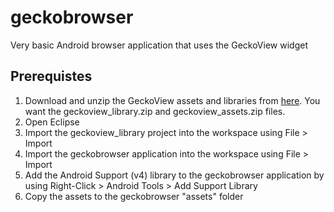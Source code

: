 geckobrowser
============

Very basic Android browser application that uses the GeckoView widget

Prerequistes
------------

1. Download and unzip the GeckoView assets and libraries from [here](http://ftp.mozilla.org/pub/mozilla.org/mobile/nightly/latest-mozilla-central-android/). You want the geckoview_library.zip and geckoview_assets.zip files.
2. Open Eclipse
3. Import the geckoview_library project into the workspace using File > Import
4. Import the geckobrowser application into the workspace using File > Import
5. Add the Android Support (v4) library to the geckobrowser application by using Right-Click > Android Tools > Add Support Library
6. Copy the assets to the geckobrowser "assets" folder
